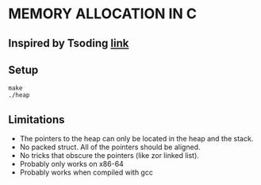 # MEMORY ALLOCATION IN C
## Inspired by Tsoding [link](https://github.com/tsoding)

## Setup
```
make
./heap
```

## Limitations
- The pointers to the heap can only be located in the heap and the stack.
- No packed struct. All of the pointers should be aligned.
- No tricks that obscure the pointers (like zor linked list).
- Probably only works on x86-64 
- Probably works when compiled with gcc 
